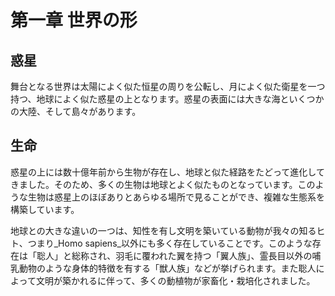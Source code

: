 <!---  
  
メモ:   
「数字は基本的に漢数字(量とかは別)」  
「記号はアスキーにないやつは全角」  
  
--->  
  
  
# 第一章 世界の形  
  
## 惑星  
  
舞台となる世界は太陽によく似た恒星の周りを公転し、月によく似た衛星を一つ持つ、地球によく似た惑星の上となります。惑星の表面には大きな海といくつかの大陸、そして島々があります。  
  
## 生命  
  
惑星の上には数十億年前から生物が存在し、地球と似た経路をたどって進化してきました。そのため、多くの生物は地球とよく似たものとなっています。このような生物は惑星上のほぼありとあらゆる場所で見ることができ、複雑な生態系を構築しています。  
  
地球との大きな違いの一つは、知性を有し文明を築いている動物が我々の知るヒト、つまり_Homo sapiens_以外にも多く存在していることです。このような存在は「聡人」と総称され、羽毛に覆われた翼を持つ「翼人族」、霊長目以外の哺乳動物のような身体的特徴を有する「獣人族」などが挙げられます。また聡人によって文明が築かれるに伴って、多くの動植物が家畜化・栽培化されました。  
  
